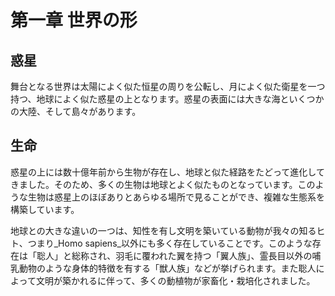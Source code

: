 <!---  
  
メモ:   
「数字は基本的に漢数字(量とかは別)」  
「記号はアスキーにないやつは全角」  
  
--->  
  
  
# 第一章 世界の形  
  
## 惑星  
  
舞台となる世界は太陽によく似た恒星の周りを公転し、月によく似た衛星を一つ持つ、地球によく似た惑星の上となります。惑星の表面には大きな海といくつかの大陸、そして島々があります。  
  
## 生命  
  
惑星の上には数十億年前から生物が存在し、地球と似た経路をたどって進化してきました。そのため、多くの生物は地球とよく似たものとなっています。このような生物は惑星上のほぼありとあらゆる場所で見ることができ、複雑な生態系を構築しています。  
  
地球との大きな違いの一つは、知性を有し文明を築いている動物が我々の知るヒト、つまり_Homo sapiens_以外にも多く存在していることです。このような存在は「聡人」と総称され、羽毛に覆われた翼を持つ「翼人族」、霊長目以外の哺乳動物のような身体的特徴を有する「獣人族」などが挙げられます。また聡人によって文明が築かれるに伴って、多くの動植物が家畜化・栽培化されました。  
  
